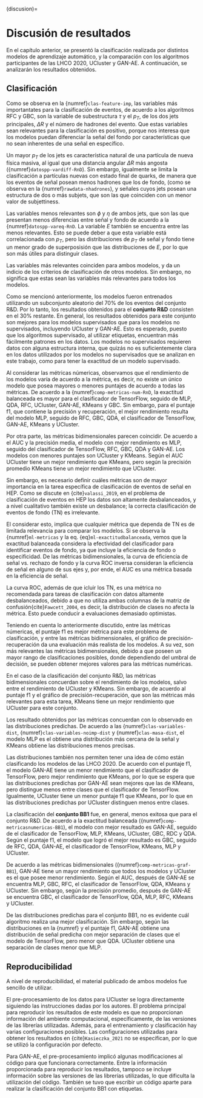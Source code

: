 (discusion)=
# Discusión de resultados

En el capítulo anterior, se presentó la clasificación realizada por distintos modelos de aprendizaje automático, y la comparación con los algoritmos participantes de las LHCO 2020, UCluster y GAN-AE. A continuación, se analizarán los resultados obtenidos.

## Clasificación
Como se observa en la {numref}`clas-feature-imp`, las variables más importantates para la clasificación de eventos, de acuerdo a los algoritmos RFC y GBC, son la variable de subestructura $\tau$ y el $p_T$, de los dos jets principales, $\Delta R$ y el número de hadrones del evento. Que estas variables sean relevantes para la clasificación es positivo, porque nos interesa que los modelos puedan diferenciar la señal del fondo por características que no sean inherentes de una señal en específico. 

Un mayor $p_T$ de los jets es característica natural de una partícula de nueva física masiva, al igual que una distancia angular $\Delta R$ más angosta ({numref}`datospp-vardiff-RnD`). Sin embargo, igualmente se limita la clasificación a partículas nuevas con estado final de quarks, de manera que los eventos de señal posean menos hadrones que los de fondo, (como se observa en la {numref}`rawdata-nhadrones`), y señales cuyos jets posean una estructura de dos o más subjets, que son las que coinciden con un menor valor de subjettiness. 

Las variables menos relevantes son $\phi$ y $\eta$ de ambos jets, que son las que presentan menos diferencias entre señal y fondo de acuerdo a la {numref}`datospp-vareq-RnD`. La variable $E$ también se encuentra entre las menos relevantes. Esto se puede deber a que esta variable está correlacionada con $p_T$, pero las distribuciones de $p_T$ de señal y fondo tiene un menor grado de superposisión que las distribuciones de $E$, por lo que son más útiles para distinguir clases.

Las variables más relevantes coinciden para ambos modelos, y da un indicio de los criterios de clasificación de otros modelos. Sin embargo, no significa que estas sean las variables más relevantes para todos los modelos.

Como se mencionó anteriormente, los modelos fueron entrenados utilizando un subconjunto aleatorio del 70% de los eventos del conjunto R&D. Por lo tanto, los resultados obtenidos para el **conjunto R&D** consisten en el 30% restante. En general, los resultados obtenidos para este conjunto son mejores para los modelos supervisados que para los modelos no supervisados, incluyendo UCluster y GAN-AE. Esto es esperado, puesto que los algoritmos supervisado, al utilizar etiquetas, encuentran más fácilmente patrones en los datos. Los modelos no supervisados requieren datos con alguna estructura interna, que quizás no es suficientemente clara en los datos utilizados por los modelos no supervisados que se analizan en este trabajo, como para tener la exactitud de un modelo supervisado.

Al considerar las métricas númericas, observamos que el rendimiento de los modelos varía de acuerdo a la métrica, es decir, no existe un único modelo que posea mayores o menores puntajes de acuerdo a todas las métricas. De acuerdo a la {numref}`comp-metricas-num-RnD`, la exactitud balanceada es mayor para el clasificador de TensorFlow, seguido de MLP, QDA, RFC, UCluster, GAN-AE, KMeans y GBC. Sin embargo, para el puntaje f1, que contiene la precisión y recuperación, el mejor rendimiento resulta del modelo MLP, seguido de RFC, GBC, QDA, el clasificador de TensorFlow, GAN-AE, KMeans y UCluster.

Por otra parte, las métricas bidimensionales parecen coincidir. De acuerdo a el AUC y la precisión media, el modelo con mejor rendimiento es MLP, seguido del clasificador de TensorFlow, RFC, GBC, QDA y GAN-AE. Los modelos con menores puntajes son UCluster y KMeans. Según el AUC UCluster tiene un mejor rendimiento que KMeans, pero según la precisión promedio KMeans tiene un mejor rendimiento que UCluster.

Sin embargo, es necesario definir cuáles métricas son de mayor importancia en la tarea específica de clasificación de eventos de señal en HEP. Como se discute en {cite}`valassi_2019`, en el problema de clasificación de eventos en HEP los datos son altamente desbalanceados, y a nivel cualitativo también existe un desbalance; la correcta clasificación de eventos de fondo (TN) es irrelevante.  

El considerar esto, implica que cualquier métrica que dependa de TN es de limitada relevancia para comparar los modelos. Si se observa la {numref}`ml-metricas` y la eq. {eq}`ml-exactitudbalanceada`, vemos que la exactitud balanceada considera la efectividad del clasificador para identificar eventos de fondo, ya que incluye la eficiencia de fondo o especificidad. De las métricas bidimensionales, la curva de eficiencia de señal vs. rechazo de fondo y la curva ROC inversa consideran la eficiencia de señal en alguno de sus ejes y, por ende, el AUC es una métrica basada en la eficiencia de señal.

La curva ROC, además de que icluir los TN, es una métrica no recomendada para tareas de clasificación con datos altamente desbalanceados, debido a que no utiliza ambas columnas de la matriz de confusión{cite}`Fawcett_2004`, es decir, la distribución de clases no afecta la métrica. Esto puede conducir a evaluaciones demasiado optimistas.

Teniendo en cuenta lo anteriormente discutido, entre las métricas númericas, el puntaje f1 es mejor métrica para este problema de clasificación, y entre las métricas bidimensionales, el gráfico de precisión-recuperación da una evaluación más realista de los modelos. A su vez, son más relevantes las métricas bidimensionales, debido a que poseen un mayor rango de clasificaciones posibles, donde dependiendo del umbral de decisión, se pueden obtener mejores valores para las métricas numéricas.

En el caso de la clasificación del conjunto R&D, las métricas bidimensionales concuerdan sobre el rendimiento de los modelos, salvo entre el rendimiento de UCluster y KMeans. Sin embargo, de acuerdo al puntaje f1 y el gráfico de precisión-recuperación, que son las métricas más relevantes para esta tarea, KMeans tiene un mejor rendimiento que UCluster para este conjunto.

Los resultado obtenidos por las métricas concuerdan con lo observado en las distribuciones predichas. De acuerdo a las {numref}`clas-variables-dist`, {numref}`clas-variables-noimp-dist` y {numref}`clas-masa-dist`, el modelo MLP es el obtiene una distribución más cercana de la señal y KMeans obtiene las distribuciones menos precisas. 

Las distribuciones también nos permiten tener una idea de cómo están clasificando los modelos de las LHCO 2020. De acuerdo con el puntaje f1, el modelo GAN-AE tiene un menor rendimiento que el clasificador de TensorFlow, pero mejor rendimiento que KMeans, por lo que se espera que las distribuciones predichas por GAN-AE sean mejores que las de KMeans, pero distingue menos entre clases que el clasificador de TensorFlow. Igualmente, UCluster tiene un menor puntaje f1 que KMeans, por lo que en las distribuciones predichas por UCluster distinguen menos entre clases.

La clasificación del **conjunto BB1** fue, en general, menos exitosa que para el conjunto R&D. De acuerdo a la exactitud balanceada ({numref}`comp-metricasnumericas-BB1`), el modelo con mejor resultado es GAN-AE, seguido de el clasificador de TensorFlow, MLP, KMeans, UCluster, GBC, RDC y QDA. Según el puntaje f1, el modelo que logró el mejor resultado es GBC, seguido de RFC, QDA, GAN-AE, el clasificador de TensorFlow, KMeans, MLP y UCluster. 

De acuerdo a las métricas bidimensionales ({numref}`comp-metricas-graf-BB1`), GAN-AE tiene un mayor rendimiento que todos los modelos y UCluster es el que posee menor rendimiento. Según el AUC, después de GAN-AE se encuentra MLP, GBC, RFC, el clasificador de TensorFlow, QDA, KMeans y UCluster. Sin embargo, según la precisión promedio, después de GAN-AE se encuentra GBC, el clasificador de TensorFlow, QDA, MLP, RFC, KMeans y UCluster.

De las distribuciones predichas para el conjunto BB1, no es evidente cuál algoritmo realiza una mejor clasificación. Sin embargo, según las distribuciones en la {numref} y el puntaje f1, GAN-AE obtiene una distribución de señal predicha con mejor separación de clases que el modelo de TensorFlow, pero menor que QDA. UCluster obtiene una separación de clases menor que MLP.

## Reproducibilidad
A nivel de reproducibilidad, el material publicado de ambos modelos fue sencillo de utilizar. 

El pre-procesamiento de los datos para UCluster se logra directamente siguiendo las instrucciones dadas por los autores. El problema principal para reproducir los resultados de este modelo es que no proporcionan información del ambiente computacional, específicamente, de las versiones de las librerías utilizadas. Además, para el entrenamiento y clasificación hay varias configuraciones posibles. Las configuraciones utilizadas para obtener los resultados en {cite}`Kasieczka_2021` no se especifican, por lo que se utilizó la configuración por defecto.

Para GAN-AE, el pre-procesamiento implicó algunas modificaciones al código para que funcionara correctamente. Entre la información proporcionada para reproducir los resultados, tampoco se incluye información sobre las versiones de las librerías utilizadas, lo que dificulta la utilización del código. También se tuvo que escribir un código aparte para realizar la clasificación del conjunto BB1 con etiquetas.